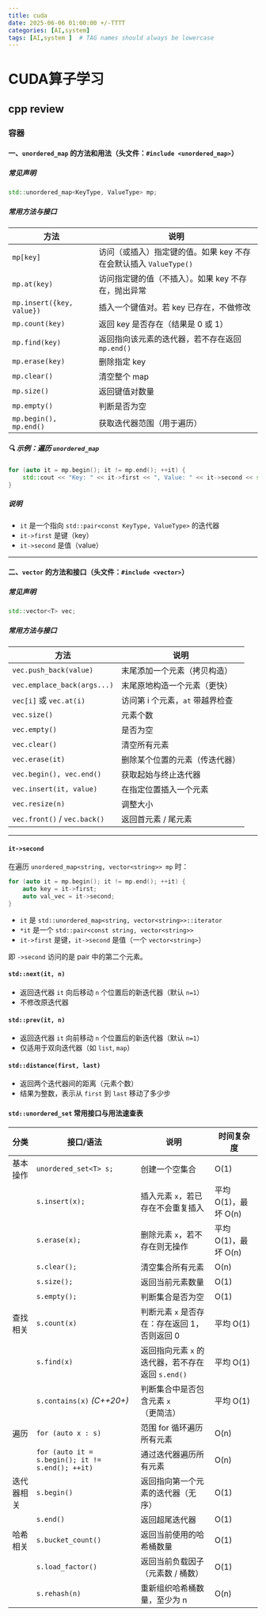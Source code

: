 ```yaml
---
title: cuda
date: 2025-06-06 01:00:00 +/-TTTT
categories: [AI,system]
tags: [AI,system ]  # TAG names should always be lowercase
---
```

# CUDA算子学习


## cpp review
### 容器
####  一、`unordered_map` 的方法和用法（头文件：`#include <unordered_map>`）

#####  常见声明

```cpp
std::unordered_map<KeyType, ValueType> mp;
```

#####  常用方法与接口

| 方法                      | 说明                                                              |
| ------------------------- | ----------------------------------------------------------------- |
| `mp[key]`                 | 访问（或插入）指定键的值。如果 key 不存在会默认插入 `ValueType()` |
| `mp.at(key)`              | 访问指定键的值（不插入）。如果 key 不存在，抛出异常               |
| `mp.insert({key, value})` | 插入一个键值对。若 key 已存在，不做修改                           |
| `mp.count(key)`           | 返回 key 是否存在（结果是 0 或 1）                                |
| `mp.find(key)`            | 返回指向该元素的迭代器，若不存在返回 `mp.end()`                   |
| `mp.erase(key)`           | 删除指定 key                                                      |
| `mp.clear()`              | 清空整个 map                                                      |
| `mp.size()`               | 返回键值对数量                                                    |
| `mp.empty()`              | 判断是否为空                                                      |
| `mp.begin(), mp.end()`    | 获取迭代器范围（用于遍历）                                        |

##### 🔍 示例：遍历 `unordered_map`

```cpp
for (auto it = mp.begin(); it != mp.end(); ++it) {
    std::cout << "Key: " << it->first << ", Value: " << it->second << std::endl;
}
```

##### 说明

* `it` 是一个指向 `std::pair<const KeyType, ValueType>` 的迭代器
* `it->first` 是键（key）
* `it->second` 是值（value）

---

####  二、`vector` 的方法和接口（头文件：`#include <vector>`）

#####  常见声明

```cpp
std::vector<T> vec;
```

#####  常用方法与接口

| 方法                         | 说明                             |
| ---------------------------- | -------------------------------- |
| `vec.push_back(value)`       | 末尾添加一个元素（拷贝构造）     |
| `vec.emplace_back(args...)`  | 末尾原地构造一个元素（更快）     |
| `vec[i]` 或 `vec.at(i)`      | 访问第 i 个元素，`at` 带越界检查 |
| `vec.size()`                 | 元素个数                         |
| `vec.empty()`                | 是否为空                         |
| `vec.clear()`                | 清空所有元素                     |
| `vec.erase(it)`              | 删除某个位置的元素（传迭代器）   |
| `vec.begin(), vec.end()`     | 获取起始与终止迭代器             |
| `vec.insert(it, value)`      | 在指定位置插入一个元素           |
| `vec.resize(n)`              | 调整大小                         |
| `vec.front()` / `vec.back()` | 返回首元素 / 尾元素              |



---

#### `it->second` 

在遍历 `unordered_map<string, vector<string>> mp` 时：

```cpp
for (auto it = mp.begin(); it != mp.end(); ++it) {
    auto key = it->first;
    auto val_vec = it->second;
}
```

* `it` 是 `std::unordered_map<string, vector<string>>::iterator`
* `*it` 是一个 `std::pair<const string, vector<string>>`
* `it->first` 是键，`it->second` 是值（一个 `vector<string>`）

即 `->second` 访问的是 pair 中的第二个元素。



####  `std::next(it, n)`

* 返回迭代器 `it` 向后移动 `n` 个位置后的新迭代器（默认 `n=1`）
* 不修改原迭代器

####  `std::prev(it, n)`

* 返回迭代器 `it` 向前移动 `n` 个位置后的新迭代器（默认 `n=1`）
* 仅适用于双向迭代器（如 `list`, `map`）

####  `std::distance(first, last)`

* 返回两个迭代器间的距离（元素个数）
* 结果为整数，表示从 `first` 到 `last` 移动了多少步
#### `std::unordered_set` 常用接口与用法速查表

| 分类    | 接口/语法                                            | 说明                               | 时间复杂度           |
| ----- | ------------------------------------------------ | -------------------------------- | --------------- |
| 基本操作  | `unordered_set<T> s;`                            | 创建一个空集合                          | O(1)            |
|       | `s.insert(x);`                                   | 插入元素 `x`，若已存在不会重复插入              | 平均 O(1)，最坏 O(n) |
|       | `s.erase(x);`                                    | 删除元素 `x`，若不存在则无操作                | 平均 O(1)，最坏 O(n) |
|       | `s.clear();`                                     | 清空集合所有元素                         | O(n)            |
|       | `s.size();`                                      | 返回当前元素数量                         | O(1)            |
|       | `s.empty();`                                     | 判断集合是否为空                         | O(1)            |
| 查找相关  | `s.count(x)`                                     | 判断元素 `x` 是否存在：存在返回 1，否则返回 0      | 平均 O(1)         |
|       | `s.find(x)`                                      | 返回指向元素 `x` 的迭代器，若不存在返回 `s.end()` | 平均 O(1)         |
|       | `s.contains(x)` *(C++20+)*                       | 判断集合中是否包含元素 `x`（更简洁）             | 平均 O(1)         |
| 遍历    | `for (auto x : s)`                               | 范围 for 循环遍历所有元素                  | O(n)            |
|       | `for (auto it = s.begin(); it != s.end(); ++it)` | 通过迭代器遍历所有元素                      | O(n)            |
| 迭代器相关 | `s.begin()`                                      | 返回指向第一个元素的迭代器（无序）                | O(1)            |
|       | `s.end()`                                        | 返回超尾迭代器                          | O(1)            |
| 哈希相关  | `s.bucket_count()`                               | 返回当前使用的哈希桶数量                     | O(1)            |
|       | `s.load_factor()`                                | 返回当前负载因子（元素数 / 桶数）               | O(1)            |
|       | `s.rehash(n)`                                    | 重新组织哈希桶数量，至少为 n                  | O(n)            |
